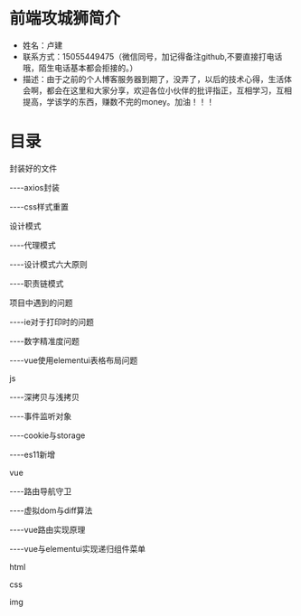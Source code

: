 <!--
 * @Autor: 卢建
 * @LastEditors: 卢建
 * @Description: 目录及联系方式
 * @Date: 2021-02-01 09:54:23
 * @LastEditTime: 2021-03-01 10:17:44
-->
# 前端攻城狮简介
* 姓名：卢建
* 联系方式：15055449475（微信同号，加记得备注github,不要直接打电话哦，陌生电话基本都会拒接的。）
* 描述：由于之前的个人博客服务器到期了，没弄了，以后的技术心得，生活体会啊，都会在这里和大家分享，欢迎各位小伙伴的批评指正，互相学习，互相提高，学该学的东西，赚数不完的money。加油！！！

# 目录

封装好的文件

----axios封装

----css样式重置

设计模式

----代理模式

----设计模式六大原则

----职责链模式

项目中遇到的问题

----ie对于打印时的问题

----数字精准度问题

----vue使用elementui表格布局问题

js

----深拷贝与浅拷贝

----事件监听对象

----cookie与storage

----es11新增

vue

----路由导航守卫

----虚拟dom与diff算法

----vue路由实现原理

----vue与elementui实现递归组件菜单

html

css

img